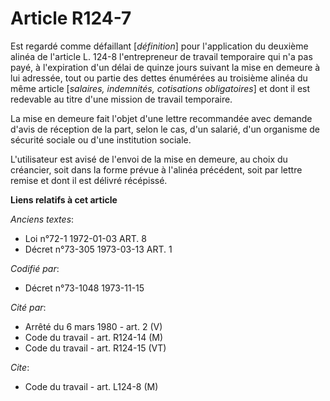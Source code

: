 # Article R124-7

Est regardé comme défaillant [*définition*] pour l'application du deuxième alinéa de l'article L. 124-8 l'entrepreneur de
travail temporaire qui n'a pas payé, à l'expiration d'un délai de quinze jours suivant la mise en demeure à lui adressée,
tout ou partie des dettes énumérées au troisième alinéa du même article [*salaires, indemnités, cotisations obligatoires*] et
dont il est redevable au titre d'une mission de travail temporaire.

La mise en demeure fait l'objet d'une lettre recommandée avec demande d'avis de réception de la part, selon le cas, d'un
salarié, d'un organisme de sécurité sociale ou d'une institution sociale.

L'utilisateur est avisé de l'envoi de la mise en demeure, au choix du créancier, soit dans la forme prévue à l'alinéa
précédent, soit par lettre remise et dont il est délivré récépissé.

**Liens relatifs à cet article**

_Anciens textes_:

  - Loi n°72-1 1972-01-03 ART. 8
  - Décret n°73-305 1973-03-13 ART. 1

_Codifié par_:

  - Décret n°73-1048 1973-11-15

_Cité par_:

  - Arrêté du 6 mars 1980 - art. 2 (V)
  - Code du travail - art. R124-14 (M)
  - Code du travail - art. R124-15 (VT)

_Cite_:

  - Code du travail - art. L124-8 (M)
